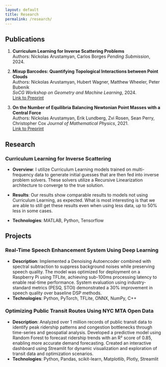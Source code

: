 ```yaml
---
layout: default
title: Research
permalink: /research/
---
```


## Publications
1. **Curriculum Learning for Inverse Scattering Problems**  
   Authors: Nickolas Arustamyan, Carlos Borges
   *Pending Submission*, 2024.  


2. **Mixup Barcodes: Quantifying
Topological Interactions between Point Clouds**  
   Authors: Nickolas Arustamyan, Hubert Wagner, Matthew Wheeler, Peter Bubenik  
   *SoCG Workshop on Geometry and Machine Learning*, 2024.  
   [Link to Preprint](https://arxiv.org/abs/2402.15058)

3. **On the Number of Equilibria Balancing Newtonian Point Masses with a Central Force**  
   Authors: Nickolas Arustamyan, Erik Lundberg, Zvi Rosen, Sean Perry, Christopher Cox 
   *Journal of Mathematical Physics*, 2021.  
   [Link to Preprint](https://arxiv.org/abs/2106.11416)
   

## Research
### Curriculum Learning for Inverse Scattering
- **Overview**: I utilize Curriculum Learning models trained on multi-frequency data to generate initial guesses that are then fed into inverse problem solvers. These solvers utilize a Recursive Linearization architecture to converge to the true solution. 

- **Results**: Our results show comparable results to models not using Curriculum Learning, as expected. What is most interesting is that we are able to still get these results even when using less data, up to 50% less in some cases.

- **Technologies**: MATLAB, Python, Tensorflow

## Projects
### Real-Time Speech Enhancement System Using Deep Learning
- **Description**: Implemented a Denoising Autoencoder combined with spectral subtraction to suppress background noises while preserving speech quality. The model was optimized for deployment on a Raspberry Pi using TFLite, achieving sub-100ms processing latency to enable real-time performance. System evaluation using industry-standard metrics (PESQ, STOI) demonstrated a 30% improvement in speech quality over baseline DSP methods.
- **Technologies**: Python, PyTorch, TFLite, ONNX, NumPy, C++

### Optimizing Public Transit Routes Using NYC MTA Open Data
- **Description**: Analyzed over 1 million records of public transit data to identify peak ridership patterns and congestion bottlenecks through time-series and geospatial analysis. Developed a predictive model using Random Forest to forecast ridership trends with an R² score of 0.85, enabling more accurate demand forecasting. Created an interactive dashboard using Streamlit for dynamic visualization and exploration of transit data and optimization scenarios.
- **Technologies**: Python, Pandas, scikit-learn, Matplotlib, Plotly, Streamlit
